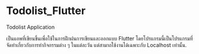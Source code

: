 # Todolist_Flutter
Todolist Application

เป็นแอพที่เขียนขึ้นเพื่อใช้ในการฝึกฝนการเขียนและออกแบบ Flutter โดยโปรแกรมนี้เป็นโปรแกรมที่จัดทำเกี่ยวกับการทำกิจกรรมต่าง ๆ ในแต่ละวัน แต่สามาถใช้งานได้เฉพาะกับ Localhost เท่านั้น.
